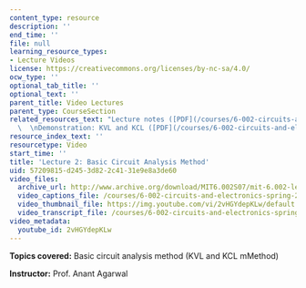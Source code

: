 ```yaml
---
content_type: resource
description: ''
end_time: ''
file: null
learning_resource_types:
- Lecture Videos
license: https://creativecommons.org/licenses/by-nc-sa/4.0/
ocw_type: ''
optional_tab_title: ''
optional_text: ''
parent_title: Video Lectures
parent_type: CourseSection
related_resources_text: "Lecture notes ([PDF](/courses/6-002-circuits-and-electronics-spring-2007/resources/6002_l2))\
  \  \nDemonstration: KVL and KCL ([PDF](/courses/6-002-circuits-and-electronics-spring-2007/resources/demo_02))"
resource_index_text: ''
resourcetype: Video
start_time: ''
title: 'Lecture 2: Basic Circuit Analysis Method'
uid: 57209815-d245-3d82-2c41-31e9e8a3de60
video_files:
  archive_url: http://www.archive.org/download/MIT6.002S07/mit-6.002-lec2-09sep2003-220k.mp4
  video_captions_file: /courses/6-002-circuits-and-electronics-spring-2007/9a6283bea83a55bbb315c2f9df30c88a_2vHGYdepKLw.vtt
  video_thumbnail_file: https://img.youtube.com/vi/2vHGYdepKLw/default.jpg
  video_transcript_file: /courses/6-002-circuits-and-electronics-spring-2007/3edee45e0545a4044ec11d2e6bdf3800_2vHGYdepKLw.pdf
video_metadata:
  youtube_id: 2vHGYdepKLw
---
```


**Topics covered:** Basic circuit analysis method (KVL and KCL mMethod)

**Instructor:** Prof. Anant Agarwal

